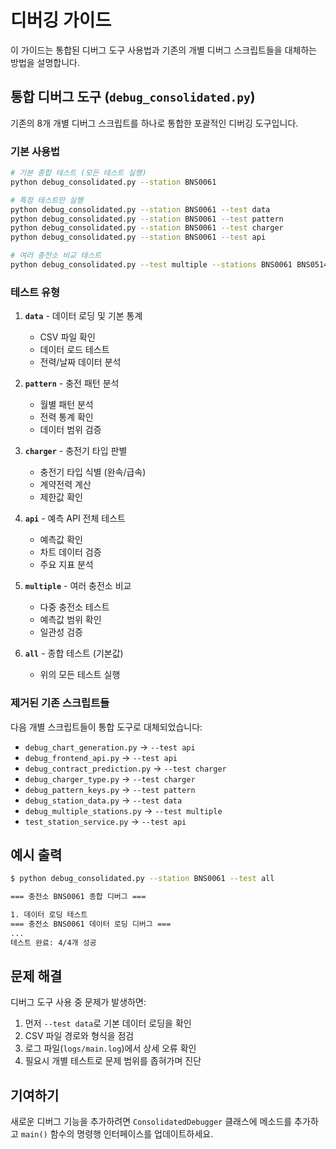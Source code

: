 # 디버깅 가이드

이 가이드는 통합된 디버그 도구 사용법과 기존의 개별 디버그 스크립트들을 대체하는 방법을 설명합니다.

## 통합 디버그 도구 (`debug_consolidated.py`)

기존의 8개 개별 디버그 스크립트를 하나로 통합한 포괄적인 디버깅 도구입니다.

### 기본 사용법

```bash
# 기본 종합 테스트 (모든 테스트 실행)
python debug_consolidated.py --station BNS0061

# 특정 테스트만 실행
python debug_consolidated.py --station BNS0061 --test data
python debug_consolidated.py --station BNS0061 --test pattern
python debug_consolidated.py --station BNS0061 --test charger
python debug_consolidated.py --station BNS0061 --test api

# 여러 충전소 비교 테스트
python debug_consolidated.py --test multiple --stations BNS0061 BNS0514 BNS0819
```

### 테스트 유형

1. **`data`** - 데이터 로딩 및 기본 통계
   - CSV 파일 확인
   - 데이터 로드 테스트
   - 전력/날짜 데이터 분석

2. **`pattern`** - 충전 패턴 분석
   - 월별 패턴 분석
   - 전력 통계 확인
   - 데이터 범위 검증

3. **`charger`** - 충전기 타입 판별
   - 충전기 타입 식별 (완속/급속)
   - 계약전력 계산
   - 제한값 확인

4. **`api`** - 예측 API 전체 테스트
   - 예측값 확인
   - 차트 데이터 검증
   - 주요 지표 분석

5. **`multiple`** - 여러 충전소 비교
   - 다중 충전소 테스트
   - 예측값 범위 확인
   - 일관성 검증

6. **`all`** - 종합 테스트 (기본값)
   - 위의 모든 테스트 실행

### 제거된 기존 스크립트들

다음 개별 스크립트들이 통합 도구로 대체되었습니다:

- `debug_chart_generation.py` → `--test api`
- `debug_frontend_api.py` → `--test api`
- `debug_contract_prediction.py` → `--test charger`
- `debug_charger_type.py` → `--test charger`
- `debug_pattern_keys.py` → `--test pattern`
- `debug_station_data.py` → `--test data`
- `debug_multiple_stations.py` → `--test multiple`
- `test_station_service.py` → `--test api`

## 예시 출력

```bash
$ python debug_consolidated.py --station BNS0061 --test all

=== 충전소 BNS0061 종합 디버그 ===

1. 데이터 로딩 테스트
=== 충전소 BNS0061 데이터 로딩 디버그 ===
...
테스트 완료: 4/4개 성공
```

## 문제 해결

디버그 도구 사용 중 문제가 발생하면:

1. 먼저 `--test data`로 기본 데이터 로딩을 확인
2. CSV 파일 경로와 형식을 점검
3. 로그 파일(`logs/main.log`)에서 상세 오류 확인
4. 필요시 개별 테스트로 문제 범위를 좁혀가며 진단

## 기여하기

새로운 디버그 기능을 추가하려면 `ConsolidatedDebugger` 클래스에 메소드를 추가하고 `main()` 함수의 명령행 인터페이스를 업데이트하세요.